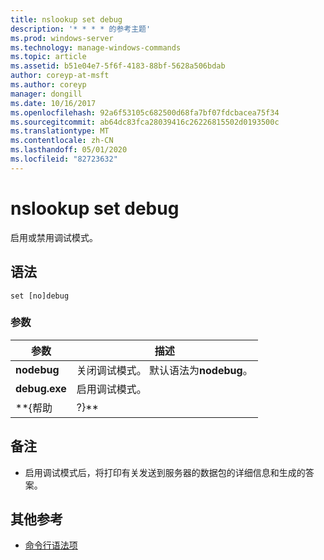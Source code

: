 ```yaml
---
title: nslookup set debug
description: '* * * * 的参考主题'
ms.prod: windows-server
ms.technology: manage-windows-commands
ms.topic: article
ms.assetid: b51e04e7-5f6f-4183-88bf-5628a506bdab
author: coreyp-at-msft
ms.author: coreyp
manager: dongill
ms.date: 10/16/2017
ms.openlocfilehash: 92a6f53105c682500d68fa7bf07fdcbacea75f34
ms.sourcegitcommit: ab64dc83fca28039416c26226815502d0193500c
ms.translationtype: MT
ms.contentlocale: zh-CN
ms.lasthandoff: 05/01/2020
ms.locfileid: "82723632"
---
```

# <a name="nslookup-set-debug"></a>nslookup set debug



启用或禁用调试模式。

## <a name="syntax"></a>语法

```
set [no]debug
```

### <a name="parameters"></a>参数

|  参数  |                         描述                          |
|-------------|--------------------------------------------------------------|
| **nodebug** | 关闭调试模式。 默认语法为**nodebug**。 |
|  **debug.exe**  |                   启用调试模式。                   |
|  \*\*{帮助  |                            ?}\*\*                            |

## <a name="remarks"></a>备注

-   启用调试模式后，将打印有关发送到服务器的数据包的详细信息和生成的答案。

## <a name="additional-references"></a>其他参考

- [命令行语法项](command-line-syntax-key.md)